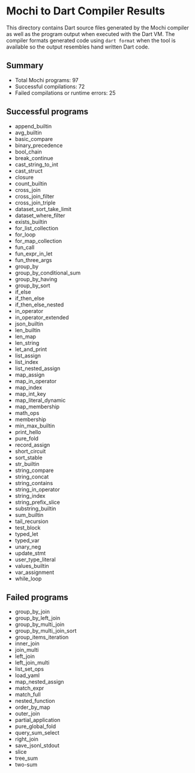 # Mochi to Dart Compiler Results

This directory contains Dart source files generated by the Mochi compiler as well as the program output when executed with the Dart VM. The compiler formats generated code using `dart format` when the tool is available so the output resembles hand written Dart code.

## Summary

- Total Mochi programs: 97
- Successful compilations: 72
- Failed compilations or runtime errors: 25

## Successful programs
- append_builtin
- avg_builtin
- basic_compare
- binary_precedence
- bool_chain
- break_continue
- cast_string_to_int
- cast_struct
- closure
- count_builtin
- cross_join
- cross_join_filter
- cross_join_triple
- dataset_sort_take_limit
- dataset_where_filter
- exists_builtin
- for_list_collection
- for_loop
- for_map_collection
- fun_call
- fun_expr_in_let
- fun_three_args
- group_by
- group_by_conditional_sum
- group_by_having
- group_by_sort
- if_else
- if_then_else
- if_then_else_nested
- in_operator
- in_operator_extended
- json_builtin
- len_builtin
- len_map
- len_string
- let_and_print
- list_assign
- list_index
- list_nested_assign
 - map_assign
- map_in_operator
- map_index
- map_int_key
- map_literal_dynamic
- map_membership
- math_ops
- membership
- min_max_builtin
- print_hello
- pure_fold
- record_assign
- short_circuit
- sort_stable
- str_builtin
- string_compare
- string_concat
- string_contains
- string_in_operator
- string_index
- string_prefix_slice
- substring_builtin
- sum_builtin
- tail_recursion
- test_block
- typed_let
- typed_var
- unary_neg
- update_stmt
- user_type_literal
- values_builtin
- var_assignment
- while_loop

## Failed programs
- group_by_join
- group_by_left_join
- group_by_multi_join
- group_by_multi_join_sort
- group_items_iteration
- inner_join
- join_multi
- left_join
- left_join_multi
- list_set_ops
- load_yaml
- map_nested_assign
- match_expr
- match_full
- nested_function
- order_by_map
- outer_join
- partial_application
- pure_global_fold
- query_sum_select
- right_join
- save_jsonl_stdout
- slice
- tree_sum
- two-sum
